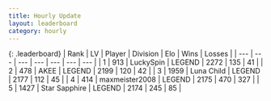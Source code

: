 ```yaml
---
title: Hourly Update
layout: leaderboard
category: hourly
---
```


{: .leaderboard}
| Rank | LV | Player | Division | Elo | Wins | Losses |
| --- | --- | --- | --- | --- | --- | --- |
| <span data-change="0">1</span> | 913 | <span title="ID: 498412">LuckySpin</span> | LEGEND | <span data-change="0">2272</span> | <span data-change="0">135</span> | <span data-change="0">41</span> |
| <span data-change="0">2</span> | 478 | <span title="ID: 455100">AKEE</span> | LEGEND | <span data-change="0">2199</span> | <span data-change="0">120</span> | <span data-change="0">42</span> |
| <span data-change="2">3</span> | 1959 | <span title="ID: 164871">Luna Child</span> | LEGEND | <span data-change="10">2177</span> | <span data-change="1">112</span> | <span data-change="0">45</span> |
| <span data-change="0">4</span> | 414 | <span title="ID: 410122">maxmeister2008</span> | LEGEND | <span data-change="0">2175</span> | <span data-change="0">470</span> | <span data-change="0">327</span> |
| <span data-change="-2">5</span> | 1427 | <span title="ID: 315148">Star Sapphire</span> | LEGEND | <span data-change="-20">2174</span> | <span data-change="0">245</span> | <span data-change="2">85</span> |